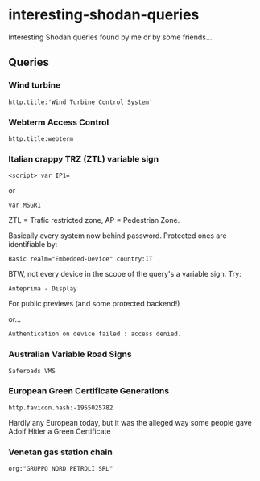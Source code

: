 # interesting-shodan-queries
Interesting Shodan queries found by me or by some friends...

## Queries 

### Wind turbine 
```
http.title:'Wind Turbine Control System'
```
### Webterm Access Control
```
http.title:webterm
```

### Italian crappy TRZ (ZTL) variable sign
```
<script> var IP1=
```
or
```
var MSGR1
```
ZTL = Trafic restricted zone, AP = Pedestrian Zone.

Basically every system now behind password. Protected ones are identifiable by:

```
Basic realm="Embedded-Device" country:IT
```

BTW, not every device in the scope of the query's a variable sign. Try:
```
Anteprima - Display
```
For public previews (and some protected backend!)

or...
```
Authentication on device failed : access denied.
```
### Australian Variable Road Signs
```
Saferoads VMS
```

### European Green Certificate Generations
```
http.favicon.hash:-1955025782
```
Hardly any European today, but it was the alleged way some people gave Adolf Hitler a Green Certificate

### Venetan gas station chain
```
org:"GRUPPO NORD PETROLI SRL"
```